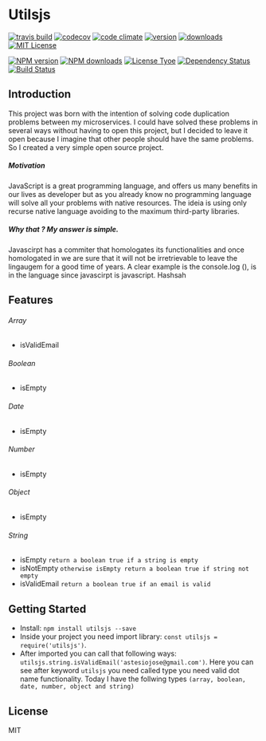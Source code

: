# Utilsjs

[![travis build](https://img.shields.io/travis/astesio/utilsjs.svg?style=flat-square)](https://travis-ci.org/astesio/utilsjs)
[![codecov](https://img.shields.io/codecov/c/github/astesio/utilsjs.svg?style=flat-square)](https://codecov.io/gh/astesio/utilsjs)
[![code climate](https://img.shields.io/codeclimate/github/astesio/utilsjs.svg?style=flat-square)](https://codeclimate.com/github/astesio/utilsjs)
[![version](https://img.shields.io/npm/v/utilsjs.svg?style=flat-square)](https://www.npmjs.com/package/utilsjs)
[![downloads](https://img.shields.io/npm/dm/utilsjs.svg?style=flat-square)](https://www.npmjs.com/package/utilsjs)
[![MIT License](https://img.shields.io/npm/l/utilsjs.svg?style=flat-square)](https://www.npmjs.com/package/utilsjs)

[![NPM version](http://img.shields.io/npm/v/generator-scaffold.svg?style=flat)](http://npmjs.org/generator-scaffold)
[![NPM downloads](http://img.shields.io/npm/dm/generator-scaffold.svg?style=flat)](http://npmjs.org/generator-scaffold)
[![License Tyoe](http://img.shields.io/npm/l/generator-scaffold.svg?style=flat)](http://npmjs.org/generator-scaffold)
[![Dependency Status](http://img.shields.io/david/marcosmoura/generator-scaffold.svg?style=flat)](https://david-dm.org/marcosmoura/generator-scaffold)
[![Build Status](http://img.shields.io/travis/marcosmoura/generator-scaffold/master.svg?style=flat)](https://travis-ci.org/marcosmoura/generator-scaffold)

## Introduction

This project was born with the intention of solving code duplication problems between my microservices. I could have solved these problems in several ways without having to open this project, but I decided to leave it open because I imagine that other people should have the same problems. So I created a very simple open source project.

##### Motivation

JavaScript is a great programming language, and offers us many benefits in our lives as developer but as you already know no programming language will solve all your problems with native resources. The ideia is using only recurse native language avoiding to the maximum third-party libraries.

##### Why that ? My answer is simple.

Javascirpt has a commiter that homologates its functionalities and once homologated in we are sure that it will not be irretrievable to leave the lingaugem for a good time of years. A clear example is the console.log (), is in the language since javascirpt is javascript. Hashsah

## Features

###### Array
* isValidEmail

###### Boolean
* isEmpty

###### Date
* isEmpty

###### Number
* isEmpty

###### Object
* isEmpty

###### String
* isEmpty `return a boolean true if a string is empty`
* isNotEmpty `otherwise isEmpty return a boolean true if string not empty`
* isValidEmail `return a boolean true if an email is valid`


## Getting Started

* Install: `npm install utilsjs --save`
* Inside your project you need import library: `const utilsjs = require('utilsjs')`.
* After imported you can call that following ways: `utilsjs.string.isValidEmail('astesiojose@gmail.com')`.
Here you can see after keyword `utilsjs` you need called type you need valid dot name functionality.
Today I have the follwing types `(array, boolean, date, number, object and string)`

## License

MIT